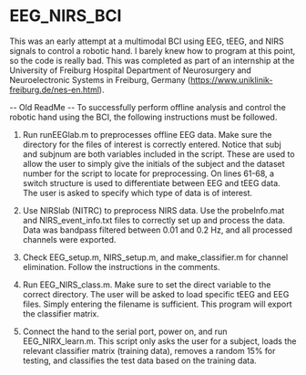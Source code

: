 # EEG_NIRS_BCI

This was an early attempt at a multimodal BCI using EEG, tEEG, and NIRS signals to control a robotic hand. I barely knew how to program at this point, so the code is really bad. This was completed as part of an internship at the University of Freiburg Hospital Department of Neurosurgery and Neuroelectronic Systems in Freiburg, Germany (https://www.uniklinik-freiburg.de/nes-en.html). 

-- Old ReadMe --
To successfully perform offline analysis and control the robotic hand using the BCI, the following instructions must be followed. 

1) Run runEEGlab.m to preprocesses offline EEG data. Make sure the directory for the files of interest is correctly entered. Notice that subj and subjnum are both variables included in the script. These are used to allow the user to simply give the initials of the subject and the dataset number for the script to locate for preprocessing. On lines 61-68, a switch structure is used to differentiate between EEG and tEEG data. The user is asked to specify which type of data is of interest.

2) Use NIRSlab (NITRC) to preprocess NIRS data. Use the probeInfo.mat and NIRS_event_info.txt files to correctly set up and process the data. Data was bandpass filtered between 0.01 and 0.2 Hz, and all processed channels were exported.

3) Check EEG_setup.m, NIRS_setup.m, and make_classifier.m for channel elimination. Follow the instructions in the comments.

5) Run EEG_NIRS_class.m. Make sure to set the direct variable to the correct directory. The user will be asked to load specific tEEG and EEG files. Simply entering the filename is sufficient. This program will export the classifier matrix.

6) Connect the hand to the serial port, power on, and run EEG_NIRX_learn.m. This script only asks the user for a subject, loads the relevant classifier matrix (training data), removes a random 15% for testing, and classifies the test data based on the training data.
